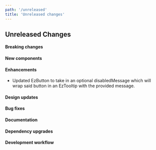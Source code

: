 ```yaml
---
path: '/unreleased'
title: 'Unreleased changes'
---
```


## Unreleased Changes

#### Breaking changes

#### New components

#### Enhancements

- Updated EzButton to take in an optional disabledMessage which will wrap said button in an EzTooltip with the provided message.

#### Design updates

#### Bug fixes

#### Documentation

#### Dependency upgrades

#### Development workflow
